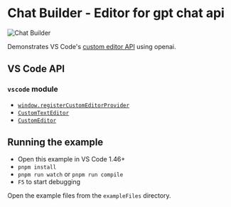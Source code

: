 # Chat Builder - Editor for gpt chat api

![Chat Builder](https://i.imgur.com/G1aUMKQ.gif)

Demonstrates VS Code's [custom editor API](https://code.visualstudio.com/api/extension-guides/custom-editors) using openai.

## VS Code API

### `vscode` module

- [`window.registerCustomEditorProvider`](https://code.visualstudio.com/api/references/vscode-api#window.registerCustomEditorProvider)
- [`CustomTextEditor`](https://code.visualstudio.com/api/references/vscode-api#CustomTextEditor)
- [`CustomEditor`](https://code.visualstudio.com/api/references/vscode-api#CustomEditor)

## Running the example

- Open this example in VS Code 1.46+
- `pnpm install`
- `pnpm run watch` or `pnpm run compile`
- `F5` to start debugging

Open the example files from the `exampleFiles` directory.
